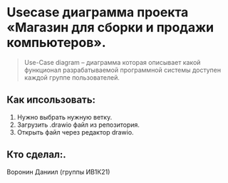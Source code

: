 # Usecase диаграмма проекта «Магазин для сборки и продажи компьютеров».
> Use-Case diagram – диаграмма которая описывает какой функционал разрабатываемой программной системы доступен каждой группе пользователей.
## Как ипсользовать:
1. Нужно выбрать нужную ветку.
2. Загрузить .drawio файл из репозитория.
3. Открыть файл через редактор drawio.
## Кто сделал:.
Воронин Даниил (группы ИВ1К21)
